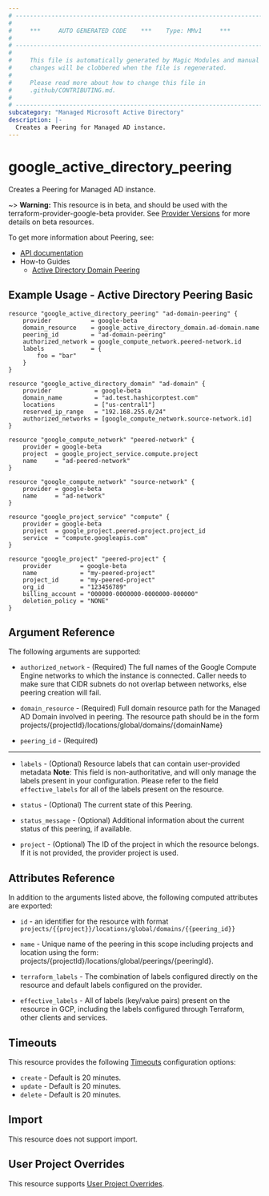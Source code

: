 ```yaml
---
# ----------------------------------------------------------------------------
#
#     ***     AUTO GENERATED CODE    ***    Type: MMv1     ***
#
# ----------------------------------------------------------------------------
#
#     This file is automatically generated by Magic Modules and manual
#     changes will be clobbered when the file is regenerated.
#
#     Please read more about how to change this file in
#     .github/CONTRIBUTING.md.
#
# ----------------------------------------------------------------------------
subcategory: "Managed Microsoft Active Directory"
description: |-
  Creates a Peering for Managed AD instance.
---
```


# google_active_directory_peering

Creates a Peering for Managed AD instance.

~> **Warning:** This resource is in beta, and should be used with the terraform-provider-google-beta provider.
See [Provider Versions](https://terraform.io/docs/providers/google/guides/provider_versions.html) for more details on beta resources.

To get more information about Peering, see:

* [API documentation](https://cloud.google.com/managed-microsoft-ad/reference/rest/v1beta1/projects.locations.global.peerings)
* How-to Guides
    * [Active Directory Domain Peering](https://cloud.google.com/managed-microsoft-ad/docs/domain-peering)

## Example Usage - Active Directory Peering Basic


```hcl
resource "google_active_directory_peering" "ad-domain-peering" {
    provider           = google-beta
    domain_resource    = google_active_directory_domain.ad-domain.name
    peering_id         = "ad-domain-peering"
    authorized_network = google_compute_network.peered-network.id
    labels             = {
        foo = "bar"
    }
}

resource "google_active_directory_domain" "ad-domain" {
    provider            = google-beta
    domain_name         = "ad.test.hashicorptest.com"
    locations           = ["us-central1"]
    reserved_ip_range   = "192.168.255.0/24"
    authorized_networks = [google_compute_network.source-network.id]
}

resource "google_compute_network" "peered-network" {
    provider = google-beta
    project  = google_project_service.compute.project
    name     = "ad-peered-network"
}

resource "google_compute_network" "source-network" {
    provider = google-beta
    name     = "ad-network"
}

resource "google_project_service" "compute" {
    provider = google-beta
    project  = google_project.peered-project.project_id
    service  = "compute.googleapis.com"
}

resource "google_project" "peered-project" {
    provider        = google-beta
    name            = "my-peered-project"
    project_id      = "my-peered-project"
    org_id          = "123456789"
    billing_account = "000000-0000000-0000000-000000"
    deletion_policy = "NONE"
}
```

## Argument Reference

The following arguments are supported:


* `authorized_network` -
  (Required)
  The full names of the Google Compute Engine networks to which the instance is connected. Caller needs to make sure that CIDR subnets do not overlap between networks, else peering creation will fail.

* `domain_resource` -
  (Required)
  Full domain resource path for the Managed AD Domain involved in peering. The resource path should be in the form projects/{projectId}/locations/global/domains/{domainName}

* `peering_id` -
  (Required)


- - -


* `labels` -
  (Optional)
  Resource labels that can contain user-provided metadata
  **Note**: This field is non-authoritative, and will only manage the labels present in your configuration.
  Please refer to the field `effective_labels` for all of the labels present on the resource.

* `status` -
  (Optional)
  The current state of this Peering.

* `status_message` -
  (Optional)
  Additional information about the current status of this peering, if available.

* `project` - (Optional) The ID of the project in which the resource belongs.
    If it is not provided, the provider project is used.


## Attributes Reference

In addition to the arguments listed above, the following computed attributes are exported:

* `id` - an identifier for the resource with format `projects/{{project}}/locations/global/domains/{{peering_id}}`

* `name` -
  Unique name of the peering in this scope including projects and location using the form: projects/{projectId}/locations/global/peerings/{peeringId}.

* `terraform_labels` -
  The combination of labels configured directly on the resource
   and default labels configured on the provider.

* `effective_labels` -
  All of labels (key/value pairs) present on the resource in GCP, including the labels configured through Terraform, other clients and services.


## Timeouts

This resource provides the following
[Timeouts](https://developer.hashicorp.com/terraform/plugin/sdkv2/resources/retries-and-customizable-timeouts) configuration options:

- `create` - Default is 20 minutes.
- `update` - Default is 20 minutes.
- `delete` - Default is 20 minutes.

## Import

This resource does not support import.

## User Project Overrides

This resource supports [User Project Overrides](https://registry.terraform.io/providers/hashicorp/google/latest/docs/guides/provider_reference#user_project_override).
